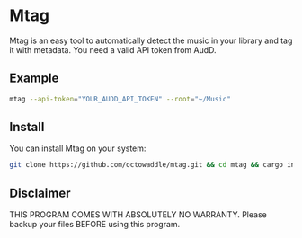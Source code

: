 # Mtag

Mtag is an easy tool to automatically detect the music in your library and
tag it with metadata. You need a valid API token from AudD.

## Example

```sh
mtag --api-token="YOUR_AUDD_API_TOKEN" --root="~/Music"
```

## Install

You can install Mtag on your system:

```sh
git clone https://github.com/octowaddle/mtag.git && cd mtag && cargo install --path .
```

## Disclaimer

THIS PROGRAM COMES WITH ABSOLUTELY NO WARRANTY. Please backup your files BEFORE
using this program.
